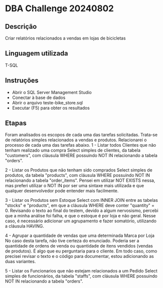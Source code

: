 # DBA Challenge 20240802


## Descrição

Criar relatórios relacionados a vendas em lojas de bicicletas


## Linguagem utilizada

T-SQL


## Instruções

- Abrir o SQL Server Management Studio
- Conectar à base de dados
- Abrir o arquivo teste-bike_store.sql
- Executar (F5) para obter os resultados
  

## Etapas

Foram analisados os escopos de cada uma das tarefas solicitadas. Trata-se de relatórios simples relacionados a vendas e produtos. Relacionarei o processo de cada uma das tarefas abaixo.
1 - Listar todos Clientes que não tenham realizado uma compra
	Select simples de clientes, da tabela "customers", com cláusula WHERE possuindo NOT IN relacionando a tabela "orders".
	
2 - Listar os Produtos que não tenham sido comprados
	Select simples de produtos, da tabela "products", com cláusula WHERE possuindo NOT IN relacionando a tabela "order_items".
	Pensei em utilizar NOT EXISTS nessa, mas preferi utilizar o NOT IN por ser uma sintaxe mais utilizada e que qualquer desenvolvedor pode entender mais facilmente.

3 - Listar os Produtos sem Estoque
	Select com INNER JOIN entre as tabelas "stocks" e "products", em que a cláusula WHERE deve conter "quantity" = 0. 
	Revisando o texto ao final do testem, devido a algum nervosismo, percebi que a minha análise foi falha, e que o estoque é por loja e não geral. Nesse caso, é necessário adicionar um agrupamento e fazer somatório, utilizando a cláusula HAVING.

4 - Agrupar a quantidade de vendas que uma determinada Marca por Loja
	No caso desta tarefa, não tive certeza do enunciado. Poderia ser a quantidade de ordens de venda ou quantidade de itens vendidos (vendas de produtos). É algo que eu perguntaria para o cliente.
	Em todo caso, como precisei revisar o texto e o código para documentar, estou adicionando as duas variantes.

5 - Listar os Funcionarios que não estejam relacionados a um Pedido
	Select simples de funcionários, da tabela "staffs", com cláusula WHERE possuindo NOT IN relacionando a tabela "orders".
